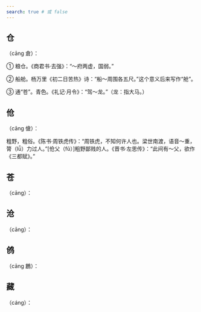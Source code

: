 ```yaml
---
search: true # 或 false
---
```


## 仓

（cāng 倉）：

➀ 粮仓。《商君书·去强》：“～府两虚，国弱。”

➁ 船舱。杨万里《初二日苦热》诗：“船～周围各五尺。”这个意义后来写作“舱”。

➂ 通“苍”。青色。《礼记·月令》：“驾～龙。”（龙：指大马。）

## 伧

（cāng 傖）：

粗野，粗俗。《陈书·周铁虎传》：“周铁虎，不知何许人也。梁世南渡，语音～重，膂（lǚ）力过人。”[伧父（fǔ）]粗野鄙贱的人。《晋书·左思传》：“此间有～父，欲作《三都赋》。”

## 苍

（cāng）：

## 沧

（cāng）：

## 鸧

（cāng 鶬）：

## 藏

（cáng）：
